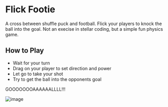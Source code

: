 # Flick Footie

A cross between shuffle puck and football. Flick your players to knock the ball into the goal. Not an execise in stellar coding, but a simple fun physics game.

## How to Play

* Wait for your turn
* Drag on your player to set direction and power
* Let go to take your shot
* Try to get the ball into the opponents goal

GOOOOOOOAAAAAALLLL!!!

![image](https://github.com/kevglass/rune-flickfootie/assets/3787210/18a6320a-e172-4500-bfbe-c511ab31ef4e)
